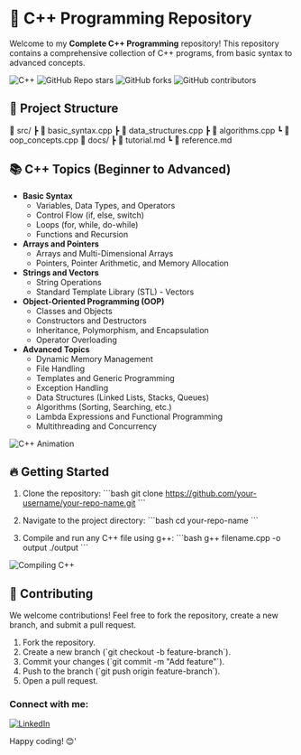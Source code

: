 # 🚀 C++ Programming Repository

Welcome to my **Complete C++ Programming** repository! This repository contains a comprehensive collection of C++ programs, from basic syntax to advanced concepts.

![C++](https://img.shields.io/badge/C++-blue.svg?style=for-the-badge&logo=c%2B%2B&logoColor=white)
![GitHub Repo stars](https://img.shields.io/github/stars/your-username/your-repo-name?style=social)
![GitHub forks](https://img.shields.io/github/forks/khaledhasanmilu/Complete-CPP-Programming?style=social)
![GitHub contributors](https://img.shields.io/github/contributors/khaledhasanmilu/Complete-CPP-Programming)

## 📂 Project Structure

📁 src/
   ┣ 📜 basic_syntax.cpp
   ┣ 📜 data_structures.cpp
   ┣ 📜 algorithms.cpp
   ┗ 📜 oop_concepts.cpp
📂 docs/
   ┣ 📜 tutorial.md
   ┗ 📜 reference.md

## 📚 C++ Topics (Beginner to Advanced)

- **Basic Syntax**
  - Variables, Data Types, and Operators
  - Control Flow (if, else, switch)
  - Loops (for, while, do-while)
  - Functions and Recursion
- **Arrays and Pointers**
  - Arrays and Multi-Dimensional Arrays
  - Pointers, Pointer Arithmetic, and Memory Allocation
- **Strings and Vectors**
  - String Operations
  - Standard Template Library (STL) - Vectors
- **Object-Oriented Programming (OOP)**
  - Classes and Objects
  - Constructors and Destructors
  - Inheritance, Polymorphism, and Encapsulation
  - Operator Overloading
- **Advanced Topics**
  - Dynamic Memory Management
  - File Handling
  - Templates and Generic Programming
  - Exception Handling
  - Data Structures (Linked Lists, Stacks, Queues)
  - Algorithms (Sorting, Searching, etc.)
  - Lambda Expressions and Functional Programming
  - Multithreading and Concurrency

![C++ Animation](https://media.giphy.com/media/XreQmk7ETCak0/giphy.gif)

## 🔥 Getting Started

1. Clone the repository:
   \`\`\`bash
   git clone https://github.com/your-username/your-repo-name.git
   \`\`\`
2. Navigate to the project directory:
   \`\`\`bash
   cd your-repo-name
   \`\`\`

3. Compile and run any C++ file using g++:
   \`\`\`bash
   g++ filename.cpp -o output
   ./output
   \`\`\`

![Compiling C++](https://media.giphy.com/media/l1J9qemh1La8b0Rag/giphy.gif)

## 🤝 Contributing

We welcome contributions! Feel free to fork the repository, create a new branch, and submit a pull request.

1. Fork the repository.
2. Create a new branch (\`git checkout -b feature-branch\`).
3. Commit your changes (\`git commit -m "Add feature"\`).
4. Push to the branch (\`git push origin feature-branch\`).
5. Open a pull request.

### Connect with me:

[![LinkedIn](https://img.shields.io/badge/LinkedIn-0077B5?logo=linkedin&logoColor=white)](https://www.linkedin.com/in/https://www.linkedin.com/in/khaledhasanmilu)

Happy coding! 😊' 
